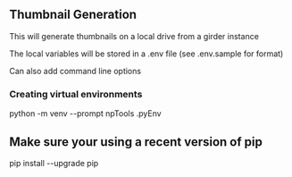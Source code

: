## Thumbnail Generation

This will generate thumbnails on a local drive from a girder instance

The local variables will be stored in a .env file (see .env.sample for format)

Can also add command line options


### Creating virtual environments
python -m venv --prompt npTools .pyEnv

## Make sure your using a recent version of pip
pip install --upgrade pip 
